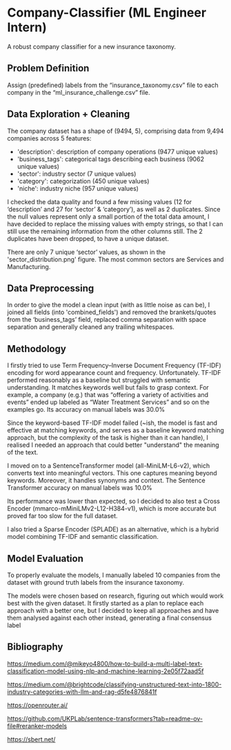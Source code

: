 # Company-Classifier (ML Engineer Intern)

A robust company classifier for a new insurance taxonomy.

## Problem Definition

Assign (predefined) labels from the “insurance_taxonomy.csv” file to each company in the “ml_insurance_challenge.csv” file.

## Data Exploration + Cleaning

The company dataset has a shape of (9494, 5), comprising data from 9,494 companies across 5 features:
- 'description': description of company operations (9477 unique values)
- 'business_tags': categorical tags describing each business (9062 unique values)
- 'sector': industry sector (7 unique values)
- 'category': categorization (450 unique values)
- 'niche': industry niche (957 unique values)

I checked the data quality and found a few missing values (12 for ‘description’ and 27 for ‘sector’ & ‘category’), as well as 2 duplicates. Since the null values represent only a small portion of the total data amount, I have decided to replace the missing values with empty strings, so that I can still use the remaining information from the other columns still. The 2 duplicates have been dropped, to have a unique dataset.

There are only 7 unique ‘sector’ values, as shown in the 'sector_distribution.png' figure.  The most common sectors are Services and Manufacturing.

## Data Preprocessing

In order to give the model a clean input (with as little noise as can be), I joined all fields (into 'combined_fields') and removed the brankets/quotes from the ‘business_tags’ field, replaced comma separation with space separation and generally cleaned any trailing whitespaces.

## Methodology

I firstly tried to use Term Frequency–Inverse Document Frequency (TF-IDF) encoding for word appearance count and frequency. Unfortunately. TF-IDF performed reasonably as a baseline but struggled with semantic understanding. It matches keywords well but fails to grasp context. For example, a company (e.g.) that was “offering a variety of activities and events” ended up labeled as “Water Treatment Services” and so on the examples go. Its accuracy on manual labels was 30.0%

Since the keyword-based TF-IDF model failed (~ish, the model is fast and effective at matching keywords, and serves as a  baseline keyword matching approach, but the complexity of the task is higher than it can handle), I realised I needed an approach that could better "understand" the meaning of the text.

I moved on to a SentenceTransformer model (all-MiniLM-L6-v2), which converts text into meaningful vectors. This one captures meaning beyond keywords. Moreover, it handles synonyms and context. The Sentence Transformer accuracy on manual labels was 10.0%

Its performance was lower than expected, so I decided to also test a Cross Encoder (mmarco-mMiniLMv2-L12-H384-v1), which is more accurate but proved far too slow for the full dataset. 

I also tried a Sparse Encoder (SPLADE) as an alternative, which is a hybrid model combining TF-IDF and semantic classification.

## Model Evaluation

To properly evaluate the models, I manually labeled 10 companies from the dataset with ground truth labels from the insurance taxonomy. 

The models were chosen based on research, figuring out which would work best with the given dataset. It firstly started as a plan to replace each approach with a better one, but I decided to keep all approaches and have them analysed against each other instead, generating a final consensus label





## Bibliography

https://medium.com/@mikeyo4800/how-to-build-a-multi-label-text-classification-model-using-nlp-and-machine-learning-2e05f72aad5f

https://medium.com/@brightcode/classifying-unstructured-text-into-1800-industry-categories-with-llm-and-rag-d5fe4876841f

https://openrouter.ai/

https://github.com/UKPLab/sentence-transformers?tab=readme-ov-file#reranker-models

https://sbert.net/
